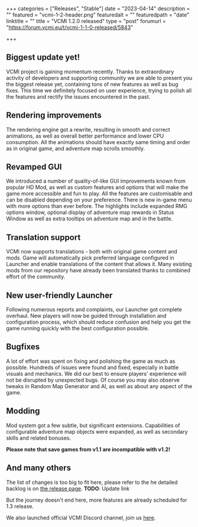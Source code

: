 +++
categories = ["Releases", "Stable"]
date = "2023-04-14"
description = ""
featured = "vcmi-1-2-header.png"
featuredalt = ""
featuredpath = "date"
linktitle = ""
title = "VCMI 1.2.0 released"
type = "post"
forumurl = "https://forum.vcmi.eu/t/vcmi-1-1-0-released/5843"

+++

## Biggest update yet!
 
VCMI project is gaining momentum recently. Thanks to extraordinary activity of developers and supporting community we are able to present you the biggest release yet, containing tons of new features as well as bug fixes. This time we definitely focused on user experience, trying to polish all the features and rectify the issues encountered in the past.

## Rendering improvements
The rendering engine got a rewrite, resulting in smooth and correct animations, as well as overall better performance and lower CPU consumption. All the animations should have exactly same timing and order as in original game, and adventure map scrolls smoothly.

## Revamped GUI
We introduced a number of quality-of-like GUI improvements known from popular HD Mod, as well as custom features and options that will make the game more accessible and fun to play. All the features are customisable and can be disabled depending on your preference. There is new in-game menu with more options than ever before. The highlights include expanded RMG options window, optional display of adventure map rewards in Status Window as well as extra tooltips on adventure map and in the battle.

## Translation support
VCMI now supports translations - both with original game content and mods. Game will automatically pick preferred language configured in Launcher and enable translations of the content that allows it. Many existing mods from our repository have already been translated thanks to combined effort of the community.
 
## New user-friendly Launcher
Following numerous reports and complaints, our Launcher got complete overhaul. New players will now be guided through installation and configuration process, which should reduce confusion and help you get the game running quickly with the best configuration possible.

## Bugfixes
A lot of effort was spent on fixing and polishing the game as much as possible. Hundreds of issues were found and fixed, especially in battle visuals and mechanics. We did our best to ensure players' experience will not be disrupted by unexpected bugs. Of course you may also observe tweaks in Random Map Generator and AI, as well as about any aspect of the game.

## Modding
Mod system got a few subtle, but significant extensions. Capabilities of configurable adventure map objects were expanded, as well as secondary skills and related bonuses.

**Please note that save games from v1.1 are incompatible with v1.2!**
 
## And many others
The list of changes is too big to fit here, please refer to the he detailed backlog is on [the release page](https://github.com/vcmi/vcmi/releases/tag/1.1.0). **TODO**: Update link

But the journey doesn't end here, more features are already scheduled for 1.3 release.

We also launched official VCMI Discord channel, join us [here](https://discord.gg/chBT42V).
